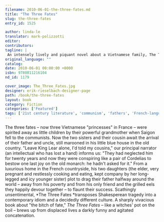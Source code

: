 ```yaml
---
filename: 2010-06-01-the-three-fates.md
title: "The Three Fates"
slug: the-three-fates
entry_id: 1525

author: linda-le
translator: mark-polizzotti
editor: 
contributors: 
tagline: |
 An intensely lively and piquant novel about a Vietnamese family, The Three Fates concerns rivalries and jealousies, strange motives and destructive passions.
original_language: ""
catalog: 
date: 2010-06-01 00:00:00 +0000 
isbn: 9780811216104
nd_id: 1179

cover_image: The_Three_Fates.jpg
designer: erik-rieselbach-designer-page
path: /book/the-three-fates
layout: book
category: Fiction
categories: ['Featured']
tags: ['21st century literature', 'communism', 'fathers', 'French-language literature', 'Shakespeare', 'Vietnamese writers']
---
```

The three fates – now three Vietnamese "princesses" in France – were spirited away as little children by their powerful grandmother when Saigon fell to the communists. Now the two sisters and their cousin await the arrival of their father and uncle, still marooned in his little blue house in the old country. "Leave King Lear alone, I'd told my cousins," our principal narrator (an intellectual who has lost a hand) informs us: "They had neglected him for twenty years and now they were conspiring like a pair of Cordelias to bestow one last joy on the old monarch: he hadn't asked for it." From a luxurious home in the French countryside, his two daughters (the elder, very pregnant and restlessly cooking and eating, kept company by her long-legged and icy younger sister) plot to drag their father halfway around the world – away from his poverty and from his only friend and the grilled eels they happily devour together – to flaunt their success. Scathingly unsentimental, *The Three Fates *transposes Shakesperean tragedy into a contemporary idiom and a decidedly different culture. A sharply vivacious book about "the bitch of fate," *The Three Fates* – like a witches' pot on the boil – brews up from displaced lives a darkly funny and agitated concatenation.





